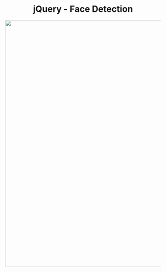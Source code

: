 <h1 align="center">
   jQuery - Face Detection
</h1>

<p align="center">
  <img src="https://github.com/ozkannbuyuk/jquery-exercises/assets/111967202/6e3a379b-684d-4d1a-94eb-a136bff12e18" width="800" />
</p>
